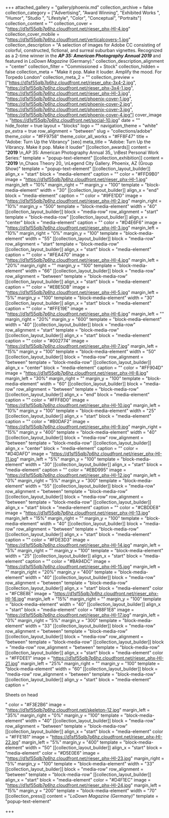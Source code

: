 +++
attached_gallery = "gallery/phoenix.md"
collection_archive = false
collection_category = ["Advertising", "Award Winning", "Exhibited Works ", "Humor", "Studio ", "Lifestyle", "Color", "Conceptual", "Portraits"]
collection_content = ""
collection_cover = "https://d1sf55qlb7p6hz.cloudfront.net/rieser_phx-HI-4.jpg"
collection_cover_mobile = "https://d1sf55qlb7p6hz.cloudfront.net/verticalcovers-1.jpg"
collection_description = "A selection of images for Adobe CC consisting of colorful, constructed, fictional, and surreal suburban vignettes. Recognized as a 2-time winner in the **_AP 35: American Photography Annual 2019_** and featured in _LoDown Magazine_ (Germany)."
collection_description_alignment = "center"
collection_filter = "Commissioned + Stock"
collection_hidden = false
collection_meta = "Make it pop. Make it louder. Amplify the mood. For Torpedo London"
collection_meta_2 = ""
collection_preview = ["https://d1sf55qlb7p6hz.cloudfront.net/rieser_phx-3x4-2.jpg", "https://d1sf55qlb7p6hz.cloudfront.net/rieser_phx-3x4-1.jpg", "https://d1sf55qlb7p6hz.cloudfront.net/rieser_phx-HI-3.jpg", "https://d1sf55qlb7p6hz.cloudfront.net/phoenix-cover-1.jpg", "https://d1sf55qlb7p6hz.cloudfront.net/phoenix-cover-2.jpg", "https://d1sf55qlb7p6hz.cloudfront.net/phoenix-cover-3.jpg", "https://d1sf55qlb7p6hz.cloudfront.net/phoenix-cover-4.jpg"]
cover_image = "https://d1sf55qlb7p6hz.cloudfront.net/social-10.jpg"
date = ""
hide_footer = true
layout = "blocks"
logo = ""
navigation_theme = "white"
px_extra = true
row_alignment = "between"
slug = "collections/adobe"
theme_color = "#FF9758"
theme_color_all_works = "#FF8F47"
title = "Adobe: Turn Up the Vibrancy"
[seo]
meta_title = "Adobe: Turn Up the Vibrancy. Make it pop. Make it louder"
[[collection_awards]]
content = "**2019**  \n_AP 35: American Photography Annual 35_  \nBest Personal Work Series:"
template = "popup-text-element"
[[collection_exhibition]]
content = "**2019**  \n_Chaos Theory 20_  \nLegend City Gallery. Phoenix, AZ (Group Show)"
template = "popup-text-element"
[[collection_layout_builder]]
align_x = "start"
block = "media-element"
caption = ""
color = "#FFD9B0"
image = "https://d1sf55qlb7p6hz.cloudfront.net/rieser_phx-HI-1.jpg"
margin_left = "10%"
margin_right = ""
margin_y = "100"
template = "block-media-element"
width = "30"
[[collection_layout_builder]]
align_x = "end"
block = "media-element"
caption = ""
color = "#9FE1DD"
image = "https://d1sf55qlb7p6hz.cloudfront.net/rieser_phx-HI-2.jpg"
margin_right = "10%"
margin_y = "500"
template = "block-media-element"
width = "40"
[[collection_layout_builder]]
block = "media-row"
row_alignment = "start"
template = "block-media-row"
[[collection_layout_builder]]
align_x = "center"
block = "media-element"
caption = ""
color = "#D4E6F6"
image = "https://d1sf55qlb7p6hz.cloudfront.net/rieser_phx-HI-3.jpg"
margin_left = "10%"
margin_right = "0%"
margin_y = "100"
template = "block-media-element"
width = "55"
[[collection_layout_builder]]
block = "media-row"
row_alignment = "start"
template = "block-media-row"
[[collection_layout_builder]]
align_x = "start"
block = "media-element"
caption = ""
color = "#FEA470"
image = "https://d1sf55qlb7p6hz.cloudfront.net/rieser_phx-HI-4.jpg"
margin_left = "20%"
margin_right = ""
margin_y = "100"
template = "block-media-element"
width = "66"
[[collection_layout_builder]]
block = "media-row"
row_alignment = "between"
template = "block-media-row"
[[collection_layout_builder]]
align_x = "start"
block = "media-element"
caption = ""
color = "#EBE5DB"
image = "https://d1sf55qlb7p6hz.cloudfront.net/rieser_phx-HI-5.jpg"
margin_left = "5%"
margin_y = "100"
template = "block-media-element"
width = "30"
[[collection_layout_builder]]
align_x = "start"
block = "media-element"
caption = ""
color = "#FFE19E"
image = "https://d1sf55qlb7p6hz.cloudfront.net/rieser_phx-HI-6.jpg"
margin_left = ""
margin_right = "20%"
margin_y = "600"
template = "block-media-element"
width = "40"
[[collection_layout_builder]]
block = "media-row"
row_alignment = "start"
template = "block-media-row"
[[collection_layout_builder]]
align_x = "start"
block = "media-element"
caption = ""
color = "#002774"
image = "https://d1sf55qlb7p6hz.cloudfront.net/rieser_phx-HI-7.jpg"
margin_left = "15%"
margin_y = "100"
template = "block-media-element"
width = "50"
[[collection_layout_builder]]
block = "media-row"
row_alignment = "between"
template = "block-media-row"
[[collection_layout_builder]]
align_x = "center"
block = "media-element"
caption = ""
color = "#FF904D"
image = "https://d1sf55qlb7p6hz.cloudfront.net/rieser_phx-HI-8.jpg"
margin_left = "30%"
margin_right = ""
margin_y = "100"
template = "block-media-element"
width = "60"
[[collection_layout_builder]]
block = "media-row"
row_alignment = "between"
template = "block-media-row"
[[collection_layout_builder]]
align_x = "end"
block = "media-element"
caption = ""
color = "#FFF8D0"
image = "https://d1sf55qlb7p6hz.cloudfront.net/rieser_phx-HI-10.jpg"
margin_left = "10%"
margin_y = "100"
template = "block-media-element"
width = "25"
[[collection_layout_builder]]
align_x = "start"
block = "media-element"
caption = ""
color = "#B0DAF2"
image = "https://d1sf55qlb7p6hz.cloudfront.net/rieser_phx-HI-9.jpg"
margin_right = "15%"
margin_y = "400"
template = "block-media-element"
width = "40"
[[collection_layout_builder]]
block = "media-row"
row_alignment = "between"
template = "block-media-row"
[[collection_layout_builder]]
align_x = "center"
block = "media-element"
caption = ""
color = "#D4DAFD"
image = "https://d1sf55qlb7p6hz.cloudfront.net/rieser_phx-HI-11.jpg"
margin_left = "5%"
margin_y = "100"
template = "block-media-element"
width = "30"
[[collection_layout_builder]]
align_x = "start"
block = "media-element"
caption = ""
color = "#EBD995"
image = "https://d1sf55qlb7p6hz.cloudfront.net/rieser_phx-HI-12.jpg"
margin_left = "0%"
margin_right = "5%"
margin_y = "300"
template = "block-media-element"
width = "55"
[[collection_layout_builder]]
block = "media-row"
row_alignment = "between"
template = "block-media-row"
[[collection_layout_builder]]
block = "media-row"
row_alignment = "between"
template = "block-media-row"
[[collection_layout_builder]]
align_x = "start"
block = "media-element"
caption = ""
color = "#CBDDE8"
image = "https://d1sf55qlb7p6hz.cloudfront.net/rieser_phx-HI-13.jpg"
margin_left = "15%"
margin_right = ""
margin_y = "100"
template = "block-media-element"
width = "40"
[[collection_layout_builder]]
block = "media-row"
row_alignment = "between"
template = "block-media-row"
[[collection_layout_builder]]
align_x = "start"
block = "media-element"
caption = ""
color = "#FDE3D3"
image = "https://d1sf55qlb7p6hz.cloudfront.net/rieser_phx-HI-14.jpg"
margin_left = "5%"
margin_right = ""
margin_y = "100"
template = "block-media-element"
width = "25"
[[collection_layout_builder]]
align_x = "start"
block = "media-element"
caption = ""
color = "#BA94DC"
image = "https://d1sf55qlb7p6hz.cloudfront.net/rieser_phx-HI-15.jpg"
margin_left = ""
margin_right = "20%"
margin_y = "400"
template = "block-media-element"
width = "40"
[[collection_layout_builder]]
block = "media-row"
row_alignment = "between"
template = "block-media-row"
[[collection_layout_builder]]
align_x = "start"
block = "media-element"
color = "#FCBE8E"
image = "https://d1sf55qlb7p6hz.cloudfront.net/rieser_phx-HI-16.jpg"
margin_left = "15%"
margin_right = ""
margin_y = "100"
template = "block-media-element"
width = "40"
[[collection_layout_builder]]
align_x = "start"
block = "media-element"
color = "#88F1E8"
image = "https://d1sf55qlb7p6hz.cloudfront.net/rieser_phx-HI-17.jpg"
margin_left = "0%"
margin_right = "5%"
margin_y = "300"
template = "block-media-element"
width = "33"
[[collection_layout_builder]]
block = "media-row"
row_alignment = "between"
template = "block-media-row"
[[collection_layout_builder]]
block = "media-row"
row_alignment = "between"
template = "block-media-row"
[[collection_layout_builder]]
block = "media-row"
row_alignment = "between"
template = "block-media-row"
[[collection_layout_builder]]
align_x = "start"
block = "media-element"
color = "#FFDEE1"
image = "https://d1sf55qlb7p6hz.cloudfront.net/rieser_phx-HI-21.jpg"
margin_left = "25%"
margin_right = ""
margin_y = "100"
template = "block-media-element"
width = "60"
[[collection_layout_builder]]
block = "media-row"
row_alignment = "between"
template = "block-media-row"
[[collection_layout_builder]]
align_y = "start"
block = "media-element"
caption = "<p>Sheets on head</p>"
color = "#F3E2B6"
image = "https://d1sf55qlb7p6hz.cloudfront.net/skeleton-12.jpg"
margin_left = "35%"
margin_right = "0%"
margin_y = "100"
template = "block-media-element"
width = "40"
[[collection_layout_builder]]
block = "media-row"
row_alignment = "between"
template = "block-media-row"
[[collection_layout_builder]]
align_x = "start"
block = "media-element"
color = "#FFE181"
image = "https://d1sf55qlb7p6hz.cloudfront.net/rieser_phx-HI-22.jpg"
margin_left = "5%"
margin_y = "400"
template = "block-media-element"
width = "50"
[[collection_layout_builder]]
align_x = "start"
block = "media-element"
color = "#D5E0E6"
image = "https://d1sf55qlb7p6hz.cloudfront.net/rieser_phx-HI-23.jpg"
margin_right = "5%"
margin_y = "100"
template = "block-media-element"
width = "33"
[[collection_layout_builder]]
block = "media-row"
row_alignment = "between"
template = "block-media-row"
[[collection_layout_builder]]
align_x = "start"
block = "media-element"
color = "#D4F1EC"
image = "https://d1sf55qlb7p6hz.cloudfront.net/rieser_phx-HI-24.jpg"
margin_left = "15%"
margin_y = "200"
template = "block-media-element"
width = "70"
[[collection_press]]
content = "_LoDown Magazine_ _(Germany)_"
template = "popup-text-element"

+++
